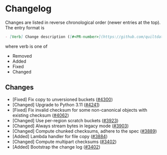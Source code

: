 <!-- markdownlint-disable line-length -->
# Changelog

Changes are listed in reverse chronological order (newer entries at the top).
The entry format is

```markdown
- [Verb] Change description ([#<PR-number>](https://github.com/quiltdata/quilt/pull/<PR-number>))
```

where verb is one of

- Removed
- Added
- Fixed
- Changed

## Changes

- [Fixed] Fix copy to unversioned buckets ([#4300](https://github.com/quiltdata/quilt/pull/4300))
- [Changed] Upgrade to Python 3.11 ([#4241](https://github.com/quiltdata/quilt/pull/4241))
- [Fixed] Fix invalid checksum for some non-canonical objects with existing checksum ([#4062](https://github.com/quiltdata/quilt/pull/4062))
- [Changed] Use per-region scratch buckets ([#3923](https://github.com/quiltdata/quilt/pull/3923))
- [Changed] Always stream bytes in legacy mode ([#3903](https://github.com/quiltdata/quilt/pull/3903))
- [Changed] Compute chunked checksums, adhere to the spec ([#3889](https://github.com/quiltdata/quilt/pull/3889))
- [Added] Lambda handler for file copy ([#3884](https://github.com/quiltdata/quilt/pull/3884))
- [Changed] Compute multipart checksums ([#3402](https://github.com/quiltdata/quilt/pull/3402))
- [Added] Bootstrap the change log ([#3402](https://github.com/quiltdata/quilt/pull/3402))
